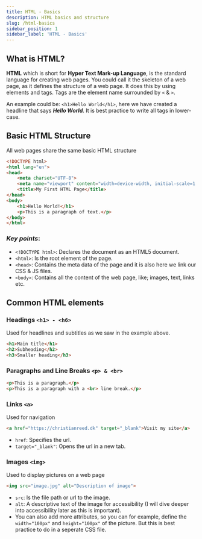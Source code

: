 ```yaml
---
title: HTML - Basics
description: HTML basics and structure
slug: /html-basics
sidebar_position: 1
sidebar_label: 'HTML - Basics'
---
```


## What is HTML?

**HTML** which is short for **Hyper Text Mark-up Language**, is the standard language for creating web pages. You could call it the skeleton of a web page, as it defines the structure of a web page. It does this by using elements and tags. Tags are the element name surrounded by `<` & `>`.

An example could be: `<h1>Hello World</h1>`, here we have created a headline that says _**Hello World**_. It is best practice to write all tags in lower-case.

## Basic HTML Structure

All web pages share the same basic HTML structure

``` html
<!DOCTYPE html>
<html lang="en">
<head>
    <meta charset="UTF-8">
    <meta name="viewport" content="width=device-width, initial-scale=1.0">
    <title>My First HTML Page</title>
</head>
<body>
    <h1>Hello World!</h1>
    <p>This is a paragraph of text.</p>
</body>
</html>

```

### _Key points_:

- `<!DOCTYPE html>`: Declares the document as an HTML5 document.
- `<html>`: Is the root element of the page.
- `<head>`: Contains the meta data of the page and it is also here we link our CSS & JS files.
- `<body>`: Contains all the content of the web page, like; images, text, links etc.


## Common HTML elements

### Headings `<h1> - <h6>`

Used for headlines and subtitles as we saw in the example above.

```html
<h1>Main title</h1>
<h2>Subheading</h2>
<h3>Smaller heading</h3>
```

### Paragraphs and Line Breaks `<p> & <br>`

```html
<p>This is a paragraph.</p>
<p>This is a paragraph with a <br> line break.</p>
```

### Links `<a>`

Used for navigation

```html
<a href="https://christianreed.dk" target="_blank">Visit my site</a>
```

- `href`: Specifies the url.
- `target="_blank"`: Opens the url in a new tab.

### Images `<img>`

Used to display pictures on a web page

```html
<img src="image.jpg" alt="Description of image">
```

- `src`: Is the file path or url to the image.
- `alt`: A descriptive text of the image for accessibility (I will dive deeper into accessibility later as this is important).
- You can also add more attributes, so you can for example, define the `width="100px"` and `height="100px"` of the picture. But this is best practice to do in a seperate CSS file.
